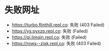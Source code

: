 # 失败网址
- https://turbo.flinthill.repl.co: 失败 (403
Failed)
- https://ys.pyxzp.repl.co: 失败 (Failed)
- https://qi.limqin.repl.co: 失败 (Failed)
- https://rows--zixk.repl.co: 失败 (403
Failed)
